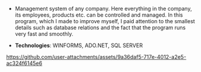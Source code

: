 - Management system of any company. Here everything in the company, its employees, products etc. can be controlled and managed. In this program, which I made to improve myself, I paid attention to the smallest details such as database relations and the fact that the program runs very fast and smoothly.
  
- **Technologies**: WINFORMS, ADO.NET, SQL SERVER

https://github.com/user-attachments/assets/9a36daf5-717e-4012-a2e5-ac324f6145e6